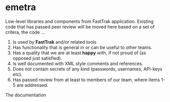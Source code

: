 # emetra
Low-level libraries and components from FastTrak application.  Existing code that has passed peer review will be moved here based on a set of critera, the code ...

1. Is used by **FastTrak** and/or related tools
2. Has functionality that is general in or can be useful to other teams.
3. Has a quality that we are at least **happy** with, if not proud of (as opposed just satisfied).
4. Is well documented with XML style comments and references.
5. Does not contain secrets of any kind (passwords, usernames, API-keys etc).
6. Has passed review from at least to members of our team, where items 1-5 are addressed.

The documentation
